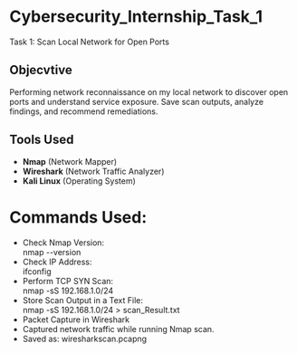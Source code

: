 # Cybersecurity_Internship_Task_1
Task 1: Scan Local Network for Open Ports

## Objecvtive
Performing network reconnaissance on my local network to discover open ports and understand service exposure. Save scan outputs, analyze findings, and recommend remediations.

## Tools Used
- **Nmap** (Network Mapper)
- **Wireshark** (Network Traffic Analyzer)
- **Kali Linux** (Operating System)

# Commands Used:
- Check Nmap Version:
<br>nmap --version
- Check IP Address:
<br>ifconfig
- Perform TCP SYN Scan:
<br>nmap -sS 192.168.1.0/24
- Store Scan Output in a Text File:
<br>nmap -sS 192.168.1.0/24 > scan_Result.txt
- Packet Capture in Wireshark <ul type='circle'>
<li>Captured network traffic while running Nmap scan.</li>
<li>Saved as: wiresharkscan.pcapng</li>
